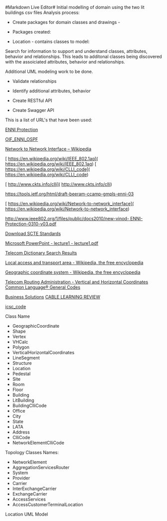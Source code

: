 <p><markdown>
#Markdown Live Editor#
Initial modelling of domain using the two lit buildings csv files Analysis process: 

- Create packages for domain classes and drawings - 


- Packages created: 

- Location - contains classes to model: 

Search for information to support and understand classes, attributes, behavior and relationships. This leads to additonal classes being discovered with the assoiciated attributes, behavior and relationships. 

Additional UML modeling work to be done.
 - Validate relationships
 - Identify additional attributes, behavior

 - Create RESTful API
 - Create Swagger API

This is a list of URL's that have been used: 

[ENNI Protection ](http://www.ieee802.org/1/files/public/docs2010/new-vinod-ENNI-Protection-0310-v03.pdf ) 

[ OIF_ENNI_OSPF]( http://www.oiforum.com/public/documents/OIF_ENNI_OSPF_02.0.pdf) 

[ Network to Network Interface – Wikipedia]( https://de.wikipedia.org/wiki/Network_to_Network_Interface) 

[ https://en.wikipedia.org/wiki/IEEE_802.1aq]( https://en.wikipedia.org/wiki/IEEE_802.1aq) 
[ https://en.wikipedia.org/wiki/CLLI_code]( https://en.wikipedia.org/wiki/CLLI_code) 

[ http://www.ckts.info/clli]( http://www.ckts.info/clli) 

[https://tools.ietf.org/html/draft-beeram-ccamp-gmpls-enni-03 ]( https://tools.ietf.org/html/draft-beeram-ccamp-gmpls-enni-03) 

[ https://en.wikipedia.org/wiki/Network-to-network_interface]( https://en.wikipedia.org/wiki/Network-to-network_interface) 

[ http://www.ieee802.org/1/files/public/docs2010/new-vinod-
ENNI-Protection-0310-v03.pdf]( http://www.ieee802.org/1/files/public/docs2010/new-vinod-ENNI-Protection-0310-v03.pdf) 

[ Download SCTE Standards](http://www.scte.org/SCTE/Standards/Download/SCTE/Standards/Download_SCTE_Standards.aspx?hkey=63914a25-0f85-4d74-8181-c1b642039ad7 ) 

[ Microsoft PowerPoint - lecture1 - lecture1.pdf]( https://www.utdallas.edu/~torlak/courses/ee4367/lectures/lecture1.pdf) 

[ Telecom Dictionary Search Results]( http://www.telecomdictionary.com/telecom_dictionary_definitions_test.asp) 

[ Local access and transport area - Wikipedia, the free encyclopedia](https://en.wikipedia.org/wiki/Local_access_and_transport_area ) 

[ Geographic coordinate system - Wikipedia, the free encyclopedia](https://en.wikipedia.org/wiki/Geographic_coordinate_system ) 

[ Telecom Routing Administration - Vertical and Horizontal Coordinates](http://www.trainfo.com/products_services/tra/vhpage.html ) [ Common Language® General Codes]( http://www.commonlanguage.com/resources/commonlang/productshowroom/product/general/) 

[ Business Solutions]( https://www.neca.org/Code_Administration.aspx) [CABLE LEARNING REVIEW ](https://www.scte.org/CableLearningReview/Pd12_CLR_ePub-Q1.html ) 

[ icsc_code](https://www22.verizon.com/wholesale/attachments/apphome_releases/icsc_code_job_aide.pdf ) 

Class Name 

 - GeographicCoordinate 
 - Shape 
 - Vertex 
 - VHCalc 
 - Polygon 
 - VerticalHorizontalCoordinates 
 - LineSegment 
 - Structure 
 - Location 
 - Pedestal 
 - Site 
 - Room 
 - Floor 
 - Building 
 - LitBuilding 
 - BuildingClliCode 
 - Office 
 - City 
 - State 
 - LATA 
 - Address 
 - ClliCode 
 - NetworkElementClliCode 

Topology Classes Names:

 - NetworkElement
 - AggregationServicesRouter
 - System
 - Provider
 - Carrier
 - InterExchangeCarrier
 - ExchangeCarrier
 - AccessServices
 - AccessCustomerTerminalLocation

Location UML Model 
</markdown></p>